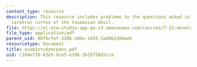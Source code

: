 ```yaml
---
content_type: resource
description: This resource includes problems to the questions asked in MCP file on
  cerebral cortex of the tasmanian devil.
file: https://ol-ocw-studio-app-qa.s3.amazonaws.com/courses/7-22-developmental-biology-fall-2005/c184e73b63e5dce5e3d62615f58d2cca_exam2studymcpans.pdf
file_type: application/pdf
parent_uid: 00f8cfef-3306-2d6e-1455-3ad862a56ae6
resourcetype: Document
title: exam2studymcpans.pdf
uid: c184e73b-63e5-dce5-e3d6-2615f58d2cca
---
```

